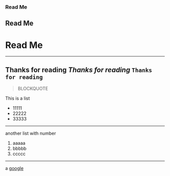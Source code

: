 ### Read Me
## Read Me
# Read Me
---
**Thanks for reading**
*Thanks for reading*
`Thanks for reading`
---
> BLOCKQUOTE

This is a list
* 11111
* 22222
* 33333
---
another list with number
1. aaaaa
2. bbbbb
3. ccccc
---
a [google](www.google.com)
